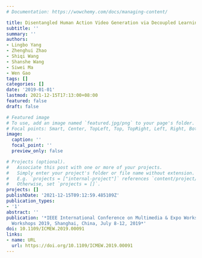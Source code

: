 ```yaml
---
# Documentation: https://wowchemy.com/docs/managing-content/

title: Disentangled Human Action Video Generation via Decoupled Learning
subtitle: ''
summary: ''
authors:
- Lingbo Yang
- Zhenghui Zhao
- Shiqi Wang
- Shanshe Wang
- Siwei Ma
- Wen Gao
tags: []
categories: []
date: '2019-01-01'
lastmod: 2021-12-15T17:13:00+08:00
featured: false
draft: false

# Featured image
# To use, add an image named `featured.jpg/png` to your page's folder.
# Focal points: Smart, Center, TopLeft, Top, TopRight, Left, Right, BottomLeft, Bottom, BottomRight.
image:
  caption: ''
  focal_point: ''
  preview_only: false

# Projects (optional).
#   Associate this post with one or more of your projects.
#   Simply enter your project's folder or file name without extension.
#   E.g. `projects = ["internal-project"]` references `content/project/deep-learning/index.md`.
#   Otherwise, set `projects = []`.
projects: []
publishDate: '2021-12-15T09:12:59.485109Z'
publication_types:
- '1'
abstract: ''
publication: '*IEEE International Conference on Multimedia & Expo Workshops, ICME
  Workshops 2019, Shanghai, China, July 8-12, 2019*'
doi: 10.1109/ICMEW.2019.00091
links:
- name: URL
  url: https://doi.org/10.1109/ICMEW.2019.00091
---
```

